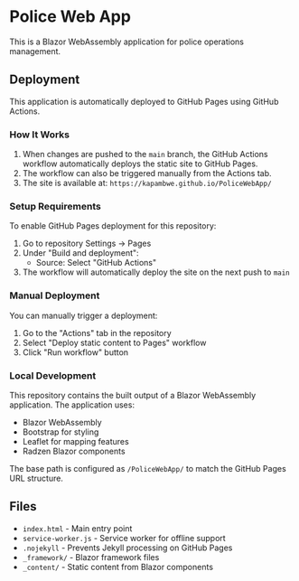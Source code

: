 # Police Web App

This is a Blazor WebAssembly application for police operations management.

## Deployment

This application is automatically deployed to GitHub Pages using GitHub Actions.

### How It Works

1. When changes are pushed to the `main` branch, the GitHub Actions workflow automatically deploys the static site to GitHub Pages.
2. The workflow can also be triggered manually from the Actions tab.
3. The site is available at: `https://kapambwe.github.io/PoliceWebApp/`

### Setup Requirements

To enable GitHub Pages deployment for this repository:

1. Go to repository Settings → Pages
2. Under "Build and deployment":
   - Source: Select "GitHub Actions"
3. The workflow will automatically deploy the site on the next push to `main`

### Manual Deployment

You can manually trigger a deployment:
1. Go to the "Actions" tab in the repository
2. Select "Deploy static content to Pages" workflow
3. Click "Run workflow" button

### Local Development

This repository contains the built output of a Blazor WebAssembly application. The application uses:
- Blazor WebAssembly
- Bootstrap for styling
- Leaflet for mapping features
- Radzen Blazor components

The base path is configured as `/PoliceWebApp/` to match the GitHub Pages URL structure.

## Files

- `index.html` - Main entry point
- `service-worker.js` - Service worker for offline support
- `.nojekyll` - Prevents Jekyll processing on GitHub Pages
- `_framework/` - Blazor framework files
- `_content/` - Static content from Blazor components
